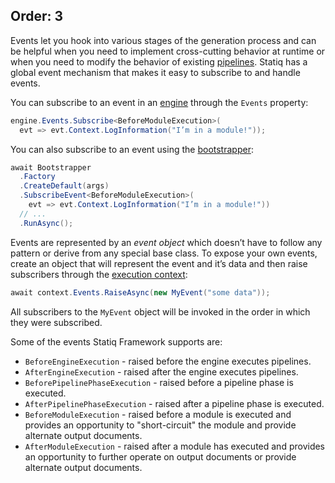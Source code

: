 Order: 3
---
Events let you hook into various stages of the generation process and can be helpful when you need to implement cross-cutting behavior at runtime or when you need to modify the behavior of existing [pipelines](xref:pipelines-and-modules). Statiq has a global event mechanism that makes it easy to subscribe to and handle events.

You can subscribe to an event in an [engine](xref:execution#engine) through the `Events` property:

```csharp
engine.Events.Subscribe<BeforeModuleExecution>(
  evt => evt.Context.LogInformation("I’m in a module!"));
```

You can also subscribe to an event using the [bootstrapper](xref:bootstrapper):

```csharp
await Bootstrapper
  .Factory
  .CreateDefault(args)
  .SubscribeEvent<BeforeModuleExecution>(
    evt => evt.Context.LogInformation("I’m in a module!"))
  // ...
  .RunAsync();
```

Events are represented by an _event object_ which doesn’t have to follow any pattern or derive from any special base class. To expose your own events, create an object that will represent the event and it’s data and then raise subscribers through the [execution context](xref:execution#execution-context):

```csharp
await context.Events.RaiseAsync(new MyEvent("some data"));
```

All subscribers to the `MyEvent` object will be invoked in the order in which they were subscribed.

Some of the events Statiq Framework supports are:

- `BeforeEngineExecution` - raised before the engine executes pipelines.
- `AfterEngineExecution` - raised after the engine executes pipelines.
- `BeforePipelinePhaseExecution` - raised before a pipeline phase is executed.
- `AfterPipelinePhaseExecution` - raised after a pipeline phase is executed.
- `BeforeModuleExecution` - raised before a module is executed and provides an opportunity to "short-circuit" the module and provide alternate output documents.
- `AfterModuleExecution` - raised after a module has executed and provides an opportunity to further operate on output documents or provide alternate output documents.
